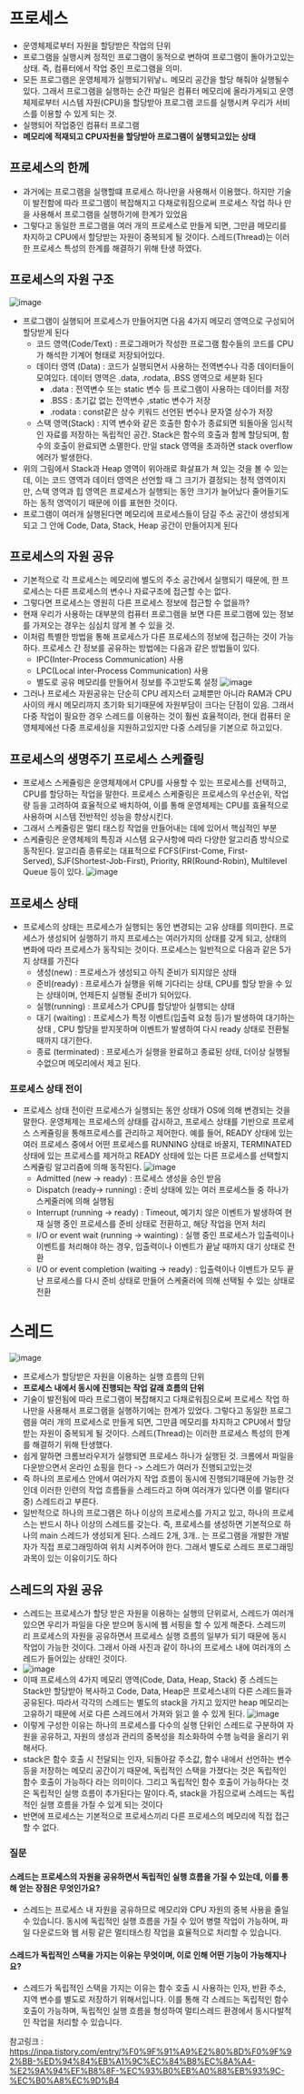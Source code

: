 # 프로세스 
- 운영체제로부터 자원을 할당받은 작업의 단위
- 프로그램을 실행시켜 정적인 프로그램이 동적으로 변하여 프로그램이 돌아가고있는 상태. 즉, 컴퓨터에서 작업 중인 프로그램을 의미.
- 모든 프로그램은 운영체제가 실행되기위낳ㄴ 메모리 공간을 할당 해줘야 실행될수있다. 그래서 프로그램을 실행하는 순간 파일은 컴퓨터 메모리에 올라가게되고 운영체제로부터 시스템 자원(CPU)을 할당받아 프로그램 코드를 실행시켜 우리가 서비스를 이용할 수 있게 되는 것.
- 실행되어 작업중인 컴퓨터 프로그램
- **메모리에 적재되고 CPU자원을 할당받아 프로그램이 실행되고있는 상태**

## 프로세스의 한께
- 과거에는 프로그램을 실행할떄 프로세스 하나만을 사용해서 이용했다. 하지만 기술이 발전함에 따라 프로그램이 복잡해지고 다채로워짐으로써 프로세스 작업 하나 만을 사용해서 프로그램을 실행하기에 한계가 있었음
- 그렇다고 동일한 프로그램을 여러 개의 프로세스로 만들게 되면, 그만큼 메모리를 차지하고 CPU에서 할당받는 자원이 중복되게 될 것이다. 스레드(Thread)는 이러한 프로세스 특성의 한계를 해결하기 위해 탄생 하였다.

## 프로세스의 자원 구조
![image](https://github.com/user-attachments/assets/091f6c0f-3ba2-4817-9a28-992c17a3d234)
- 프로그램이 실행되어 프로세스가 만들어지면 다음 4가지 메모리 영역으로 구성되어 할당받게 된다
    - 코드 영역(Code/Text) : 프로그래머가 작성한 프로그램 함수들의 코드를 CPU가 해석한 기계어 형태로 저장되어있다.
    - 데이터 영역 (Data) : 코드가 실행되면서 사용하는 전역변수나 각종 데이터들이 모여있다. 데이터 영역은 .data, .rodata, .BSS 영역으로 세분화 된다
        - .data : 전역변수 또는 static 변수 등 프로그램이 사용하는 데이터를 저장
        - .BSS : 초기값 없는 전역변수 ,static 변수가 저장
        - .rodata : const같은 상수 키워드 선언된 변수나 문자열 상수가 저장
    - 스택 영역(Stack) : 지역 변수와 같은 호출한 함수가 종료되면 되돌아올 임시적인 자료를 저장하는 독립적인 공간. Stack은 함수의 호출과 함께 할당되며, 함수의 호출이 완료되면 소멸한다. 만일 stack 영역을 초과하면 stack overflow 에러가 발생한다.
- 위의 그림에서 Stack과 Heap 영역이 위아래로 화살표가 쳐 있는 것을 볼 수 있는데, 이는 코드 영역과 데이터 영역은 선언할 때 그 크기가 결정되는 정적 영역이지만, 스택 영역과 힙 영역은 프로세스가 실행되는 동안 크기가 늘어났다 줄어들기도 하는 동적 영역이기 때문에 이를 표현한 것이다.
- 프로그램이 여러개 실행된다면 메모리에 프로세스들이 담길 주소 공간이 생성되게 되고 그 안에 Code, Data, Stack, Heap 공간이 만들어지게 된다

## 프로세스의 자원 공유
- 기본적으로 각 프로세스는 메모리에 별도의 주소 공간에서 실행되기 때문에, 한 프로세스는 다른 프로세스의 변수나 자료구조에 접근할 수는 없다. 
- 그렇다면 프로세스는 영원히 다른 프로세스 정보에 접근할 수 없을까?
- 현재 우리가 사용하는 대부분의 컴퓨터 프로그램을 보면 다른 프로그램에 있는 정보를 가져오는 경우는 심심치 않게 볼 수 있을 것. 
- 이처럼 특별한 방법을 통해 프로세스가 다른 프로세스의 정보에 접근하는 것이 가능하다. 프로세스 간 정보를 공유하는 방법에는 다음과 같은 방법들이 있다.
    - IPC(Inter-Process Communication) 사용
    -  LPC(Local inter-Process Communication) 사용
    - 별도로 공유 메모리를 만들어서 정보를 주고받도록 설정
    ![image](https://github.com/user-attachments/assets/3304199e-9837-49d1-bf29-9df6223b2e3e)
- 그러나 프로세스 자원공유는 단순히 CPU 레지스터 교체뿐만 아니라 RAM과 CPU 사이의 캐시 메모리까지 초기화 되기때문에 자원부담이 크다는 단점이 있음. 그래서 다중 작업이 필요한 경우 스레드를 이용하는 것이 훨씬 효율적이라, 현대 컴퓨터 운영체제에선 다중 프로세싱을 지원하고있지만 다중 스레딩을 기본으로 하고있다. 

## 프로세스의 생명주기 프로세스 스케쥴링
- 프로세스 스케쥴링은 운영체제에서 CPU를 사용할 수 있는 프로세스를 선택하고, CPU를 할당하는 작업을 말한다. 프로세스 스케줄링은 프로세스의 우선순위, 작업량 등을 고려하여 효율적으로 배치하여, 이를 통해 운영체제는 CPU를 효율적으로 사용하며 시스템 전반적인 성능을 향상시킨다.
- 그래서 스케줄링은 멀티 태스킹 작업을 만들어내는 데에 있어서 핵심적인 부분
- 스케쥴링은 운영체제의 특징과 시스템 요구사항에 따라 다양한 알고리즘 방식으로 동작된다. 알고리즘 종류로는 대표적으로 FCFS(First-Come, First-Served), SJF(Shortest-Job-First), Priority, RR(Round-Robin), Multilevel Queue 등이 있다.
    ![image](https://github.com/user-attachments/assets/1ca13099-7e8a-4e14-8619-4fcfee81d71e)

## 프로세스 상태
- 프로세스의 상태는 프로세스가 실행되는 동안 변경되는 고유 상태를 의미한다. 프로세스가 생성되어 실행하기 까지 프로세스는 여러가지의 상태를 갖게 되고, 상태의 변화에 따라 프로세스가 동작되는 것이다. 프로세스는 일반적으로 다음과 같은 5가지 상태를 가진다
    - 생성(new) : 프로세스가 생성되고 아직 준비가 되지않은 상태
    - 준비(ready) : 프로세스가 실행을 위해 기다리는 상태, CPU를 할당 받을 수 있는 상태이며, 언제든지 실행될 준비가 되어있다.
    - 실행(running) : 프로세스가 CPU를 할당받아 실행되는 상태
    - 대기 (waiting) : 프로세스가 특정 이벤트(입출력 요청 등)가 발생하여 대기하는 상태 , CPU 할당을 받지못하며 이벤트가 발생하여 다시 ready 상태로 전환될때까지 대기한다.
    - 종료 (terminated) : 프로세스가 실행을 완료하고 종료된 상태, 더이상 실행될수없으며 메모리에서 제고 된다.

### 프로세스 상태 전이
- 프로세스 상태 전이란 프로세스가 실행되는 동안 상태가 OS에 의해 변경되는 것을 말한다. 운영체제는 프로세스의 상태를 감시하고, 프로세스 상태를 기반으로 프로세스 스케쥴링을 통해프로세스를 관리하고 제어한다. 예를 들어, READY 상태에 있는 여러 프로세스 중에서 어떤 프로세스를 RUNNING 상태로 바꿀지, TERMINATED 상태에 있는 프로세스를 제거하고 READY 상태에 있는 다른 프로세스를 선택할지 스케쥴링 알고리즘에 의해 동작된다.
![image](https://github.com/user-attachments/assets/ec36b283-9350-4634-9b07-7b55366f97e8)
    - Admitted (new → ready) : 프로세스 생성을 승인 받음
    - Dispatch (ready→ running) : 준비 상태에 있는 여러 프로세스들 중 하나가 스케줄러에 의해 실행됨
    - Interrupt (running → ready) : Timeout, 예기치 않은 이벤트가 발생하여 현재 실행 중인 프로세스를 준비 상태로 전환하고, 해당 작업을 먼저 처리
    - I/O or event wait (running → wainting) : 실행 중인 프로세스가 입출력이나 이벤트를 처리해야 하는 경우, 입출력이나 이벤트가 끝날 때까지 대기 상태로 전환
    -  I/O or event completion (waiting → ready) : 입출력이나 이벤트가 모두 끝난 프로세스를 다시 준비 상태로 만들어 스케줄러에 의해 선택될 수 있는 상태로 전환


# 스레드 
![image](https://github.com/user-attachments/assets/2f31986b-a4aa-42a1-8ad0-1a6bfedddd37)
- 프로세스가 할당받은 자원을 이용하는 실행 흐름의 단위
- **프로세스 내에서 동시에 진행되는 작업 갈래 흐름의 단위**
- 기술이 발전됨에 따라 프로그램이 복잡해지고 다채로워짐으로써 프로세스 작업 하나만을 사용해서 프로그램을 실행하기에는 한계가 있었다. 그렇다고 동일한 프로그램을 여러 개의 프로세스로 만들게 되면, 그만큼 메모리를 차지하고 CPU에서 할당받는 자원이 중복되게 될 것이다. 스레드(Thread)는 이러한 프로세스 특성의 한계를 해결하기 위해 탄생했다.
- 쉽게 말하면 크롬브라우저가 실행되면 프로세스 하나가 실행된 것. 크롬에서 파일을 다운받으면서 온라인 쇼핑을 한다 -> 스레드가 여러가 진행되고있는것
- 즉 하나의 프로세스 안에서 여러가지 작업 흐름이 동시에 진행되기때문에 가능한 것인데 이러한 인련의 작업 흐름들을 스레드라고 하며 여러개가 있다면 이를 멀티(다중) 스레드라고 부른다.
- 일반적으로 하나의 프로그램은 하나 이상의 프로세스를 가지고 있고, 하나의 프로세스는 반드시 하나 이상의 스레드를 갖는다. 즉, 프로세스를 생성하면 기본적으로 하나의 main 스레드가 생성되게 된다. 스레드 2개, 3개.. 는 프로그램을 개발한 개발자가 직접 프로그래밍하여 위치 시켜주어야 한다. 그래서 별도로 스레드 프로그래밍 과목이 있는 이유이기도 하다

## 스레드의 자원 공유
- 스레드는 프로세스가 할당 받은 자원을 이용하는 실행의 단위로서, 스레드가 여러개 있으면 우리가 파일을 다운 받으며 동시에 웹 서핑을 할 수 있게 해준다. 스레드끼리 프로세스의 자원을 공유하면서 프로세스 실행 흐름의 일부가 되기 때문에 동시 작업이 가능한 것이다. 그래서 아래 사진과 같이 하나의 프로세스 내에 여러개의 스레드가 들어있는 상태인 것이다.
- ![image](https://github.com/user-attachments/assets/5d1625d4-5df2-4645-84db-6e3003cb4fac)
- 이때 프로세스의 4가지 메모리 영역(Code, Data, Heap, Stack) 중 스레드는 Stack만 할당받아 복사하고 Code, Data, Heap은 프로세스내의 다른 스레드들과 공유된다. 따라서 각각의 스레드는 별도의 stack을 가지고 있지만 heap 메모리는 고유하기 때문에 서로 다른 스레드에서 가져와 읽고 쓸 수 있게 된다.
![image](https://github.com/user-attachments/assets/9fd2701f-9997-41f7-ab5f-a04388a7354e)
- 이렇게 구성한 이유는 하나의 프로세스를 다수의 실행 단위인 스레드로 구분하여 자원을 공유하고, 자원의 생성과 관리의 중복성을 최소화하여 수행 능력을 올리기 위해서다.
- stack은 함수 호출 시 전달되는 인자, 되돌아갈 주소값, 함수 내에서 선언하는 변수 등을 저장하는 메모리 공간이기 때문에, 독립적인 스택을 가졌다는 것은 독립적인 함수 호출이 가능하다 라는 의미이다. 그리고 독립적인 함수 호출이 가능하다는 것은 독립적인 실행 흐름이 추가된다는 말이다.즉, stack을 가짐으로써 스레드는 독립적인 실행 흐름을 가질 수 있게 되는 것이다
- 반면에 프로세스는 기본적으로 프로세스끼리 다른 프로세스의 메모리에 직접 접근할 수 없다.

### 질문
#### 스레드는 프로세스의 자원을 공유하면서 독립적인 실행 흐름을 가질 수 있는데, 이를 통해 얻는 장점은 무엇인가요?
- 스레드는 프로세스 내 자원을 공유하므로 메모리와 CPU 자원의 중복 사용을 줄일 수 있습니다. 동시에 독립적인 실행 흐름을 가질 수 있어 병렬 작업이 가능하며, 파일 다운로드와 웹 서핑 같은 멀티태스킹 작업을 효율적으로 처리할 수 있습니다.

#### 스레드가 독립적인 스택을 가지는 이유는 무엇이며, 이로 인해 어떤 기능이 가능해지나요?
- 스레드가 독립적인 스택을 가지는 이유는 함수 호출 시 사용하는 인자, 반환 주소, 지역 변수를 별도로 저장하기 위해서입니다. 이를 통해 각 스레드는 독립적인 함수 호출이 가능하며, 독립적인 실행 흐름을 형성하여 멀티스레드 환경에서 동시다발적인 작업을 처리할 수 있습니다.

참고링크 : 
https://inpa.tistory.com/entry/%F0%9F%91%A9%E2%80%8D%F0%9F%92%BB-%ED%94%84%EB%A1%9C%EC%84%B8%EC%8A%A4-%E2%9A%94%EF%B8%8F-%EC%93%B0%EB%A0%88%EB%93%9C-%EC%B0%A8%EC%9D%B4

